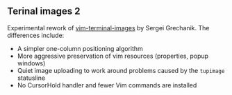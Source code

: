 Terinal images 2
----------------

Experimental rework of
[vim-terminal-images](https://github.com/sergei-grechanik/vim-terminal-images) by Sergei Grechanik.
The differences include:
- A simpler one-column positioning algorithm
- More aggressive preservation of vim resources (properties, popup windows)
- Quiet image uploading to work around problems caused by the `tupimage` statusline
- No CursorHold handler and fewer Vim commands are installed





